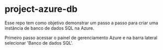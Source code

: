 # project-azure-db

Esse repo tem como objetivo demonstrar um passo a passo para criar uma instância de banco de dados SQL na Azure.

Primeiro passo acessar o painel de gerenciamento Azure e na barra lateral selecionar 'Banco de dados SQL'.
